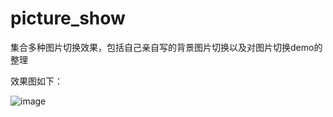 # picture_show
集合多种图片切换效果，包括自己亲自写的背景图片切换以及对图片切换demo的整理

效果图如下：

![image](https://github.com/hjzgg/picture_show/blob/master/Animation.gif)
